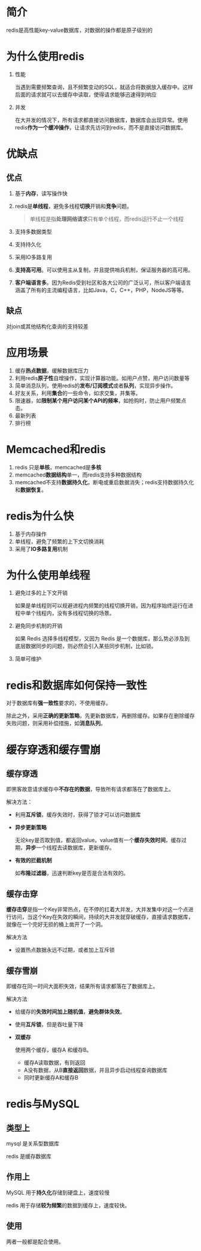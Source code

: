 # 简介

redis是高性能key-value数据库，对数据的操作都是原子级别的

# 为什么使用redis

1. 性能

   当遇到需要频繁查询，且不频繁变动的SQL，就适合将数据放入缓存中。这样后面的请求就可以去缓存中读取，使得请求能够迅速得到响应

2. 并发

   在大并发的情况下，所有请求都直接访问数据库，数据库会出现异常。使用redis**作为一个缓冲操作**，让请求先访问到redis，而不是直接访问数据库。

# 优缺点

## 优点

1. 基于**内存**，读写操作快

2. redis是**单线程**，避免多线程**切换**开销和**竞争**问题。

   > 单线程是指**处理网络请求**只有单个线程，而redis运行不止一个线程

3. 支持多数据类型

4. 支持持久化

5. 采用IO多路复用

6. **支持高可用**。可以使用主从复制，并且提供哨兵机制，保证服务器的高可用。

7. **客户端语言多**。因为Redis受到社区和各大公司的广泛认可，所以客户端语言涵盖了所有的主流编程语言，比如Java，C，C++，PHP，NodeJS等等。

## 缺点

对join或其他结构化查询的支持较差

# 应用场景

1. 缓存**热点数据**，缓解数据库压力
2. 利用redis**原子性**自增操作，实现计算器功能。如用户点赞，用户访问数量等
3. 简单消息队列，使用redis的**发布/订阅模式**或者**队列**，实现异步操作。
4. 好友关系，利用**集合**的一些命令，如求交集，并集等。
5. 限速器，如**限制某个用户访问某个API的频率**，如抢购时，防止用户频繁点击。
6. 最新列表
7. 排行榜

# Memcached和redis

1. redis 只是**单核**，memcached是**多核**
2. memcached**数据结构**单一，而redis支持多种数据结构
3. memcached不支持**数据持久化**，断电或重启数据消失；redis支持数据持久化和**数据恢复**。

# redis为什么快

1. 基于内存操作
2. 单线程，避免了频繁的上下文切换消耗
3. 采用了**IO多路复用**机制

# 为什么使用单线程

1. 避免过多的上下文开销

   如果是单线程则可以规避进程内频繁的线程切换开销，因为程序始终运行在进程中单个线程内，没有多线程切换的场景。

2. 避免同步机制的开销

   如果 Redis 选择多线程模型，又因为 Redis 是一个数据库，那么势必涉及到底层数据同步的问题，则必然会引入某些同步机制，比如锁。

3. 简单可维护

# redis和数据库如何保持一致性

对于数据库有**强一致性**要求的，不使用缓存。

除此之外，采用**正确的更新策略**，先更新数据库，再删除缓存。如果存在删除缓存失败问题，则采用补偿措施，如**消息队列**。

# 缓存穿透和缓存雪崩

## 缓存穿透

即黑客故意请求缓存中**不存在的数据**，导致所有请求都落在了数据库上。

解决方法：

- 利用**互斥锁**，缓存失效时，获得了锁才可以访问数据库

- **异步更新策略**

  无论key是否取到值，都返回value。value值有一个**缓存失效时间**，缓存过期，**异步**一个线程去读数据库，更新缓存。

- **有效的拦截机制**

  如**布隆过滤器**，迅速判断key是否是合法有效的。

## 缓存击穿

**缓存击穿**是指一个Key非常热点，在不停的扛着大并发，大并发集中对这一个点进行访问，当这个Key在失效的瞬间，持续的大并发就穿破缓存，直接请求数据库，就像在一个完好无损的桶上凿开了一个洞。

解决方法

- 设置热点数据永远不过期，或者加上互斥锁

## 缓存雪崩

即缓存在同一时间大面积失效，结果所有请求都落在了数据库上。

解决方法

- 给缓存的**失效时间加上随机值**，**避免群体失效**。

- 使用**互斥锁**，但是吞吐量下降

- **双缓存**

  使用两个缓存，缓存A 和缓存B。

  - 缓存A读取数据，有则返回
  - A没有数据，从B**直接返回**数据，并且异步启动线程查询数据库
  - 同时更新缓存A和缓存B


# redis与MySQL

## 类型上

mysql 是关系型数据库

redis 是缓存数据库

## 作用上

MySQL 用于**持久化**存储到硬盘上，速度较慢

redis 用于存储**较为频繁**的数据到缓存上，速度较快。

## 使用

两者一般都是配合使用。

